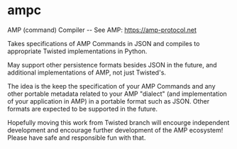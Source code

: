 # ampc
AMP (command) Compiler -- See AMP: https://amp-protocol.net

Takes specifications of AMP Commands in JSON and compiles to appropriate Twisted implementations in Python.

May support other persistence formats besides JSON in the future, and additional implementations of AMP, not just Twisted's.

The idea is the keep the specification of your AMP Commands and any other portable metadata related to your AMP "dialect" (and implementation of your application in AMP) in a portable format such as JSON. Other formats are expected to be supported in the future.

Hopefully moving this work from Twisted branch will encourge independent development and encourage further development of the AMP ecosystem! Please have safe and responsible fun with that.
